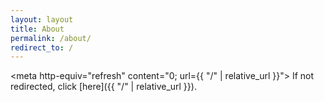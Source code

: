 ```yaml
---
layout: layout
title: About
permalink: /about/
redirect_to: /
---
```

<meta http-equiv="refresh" content="0; url={{ "/" | relative_url }}">
If not redirected, click [here]({{ "/" | relative_url }}).

